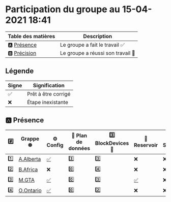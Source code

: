 # Participation du groupe au 15-04-2021 18:41

| Table des matières            | Description                                             |
|-------------------------------|---------------------------------------------------------|
| :a: [Présence](#a-présence)   | Le groupe a fait le travail        :white_check_mark:   |
| :b: [Précision](#b-précision) | Le groupe a réussi son travail     :tada:               |

## Légende

| Signe              | Signification                 |
|--------------------|-------------------------------|
| :white_check_mark: | Prêt à être corrigé           |
| :x:                | Étape inexistante             |

## :a: Présence

|:hash:| Grappe :wheel_of_dharma: | :gear: Config | :abacus: Plan de données | :three: BlockDevices :roll_of_paper: | :potable_water: Reservoir | :floppy_disk: Stockage | :rocket: Service |
|-|-|-|-|-|-|-|-|
| :one: | [A.Alberta](../A.Alberta) | [:white_check_mark:](../A.Alberta/.kube/config) | :three: | :three: | :x: | :x: | [:white_check_mark:](../A.Alberta/porterlb.md) |
| :two: | [B.Africa](../B.Africa) | :x: | :zero: | :four: | :x: | :x: | :x: |
| :three: | [M.GTA](../M.GTA) | [:white_check_mark:](../M.GTA/.kube/config) | :zero: | :three: | [:white_check_mark:](../M.GTA/StoragePoolClaim.md) | :x: | [:white_check_mark:](../M.GTA/porterlb.md) |
| :four: | [O.Ontario](../O.Ontario) | [:white_check_mark:](../O.Ontario/.kube/config) | :zero: | :two: | :x: | :x: | :x: |
